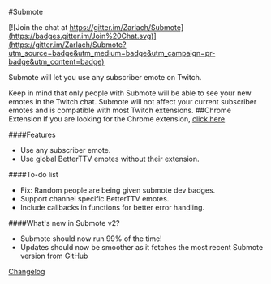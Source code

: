 #Submote

[![Join the chat at https://gitter.im/Zarlach/Submote](https://badges.gitter.im/Join%20Chat.svg)](https://gitter.im/Zarlach/Submote?utm_source=badge&utm_medium=badge&utm_campaign=pr-badge&utm_content=badge)

Submote will let you use any subscriber emote on Twitch.

Keep in mind that only people with Submote will be able to see your new emotes in the Twitch chat. Submote will not affect your current subscriber emotes and is compatible with most Twitch extensions.
##Chrome Extension
If you are looking for the Chrome extension, [click here](https://chrome.google.com/webstore/detail/submote/neenedpcihpgfmgohilhfidaknihiofk)

####Features
- Use any subscriber emote.
- Use global BetterTTV emotes without their extension.

####To-do list
- Fix: Random people are being given submote dev badges.
- Support channel specific BetterTTV emotes.
- Include callbacks in functions for better error handling.

####What's new in Submote v2?
- Submote should now run 99% of the time!
- Updates should now be smoother as it fetches the most recent Submote version from GitHub

[Changelog](https://github.com/Zarlach/Submote/blob/master/CHANGELOG.md)